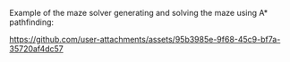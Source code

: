 Example of the maze solver generating and solving the maze using A* pathfinding:

https://github.com/user-attachments/assets/95b3985e-9f68-45c9-bf7a-35720af4dc57
